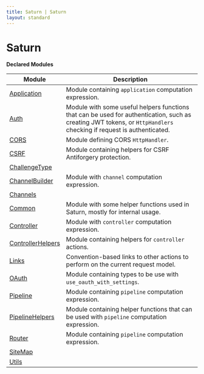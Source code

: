 ```yaml
---
title: Saturn | Saturn
layout: standard
---
```


# Saturn

**Declared Modules**

| Module                                               | Description                                                                                                                                                         |
|------------------------------------------------------|---------------------------------------------------------------------------------------------------------------------------------------------------------------------|
| [Application](./saturn-application.html)             | Module containing `application` computation expression.                                                                                                             |
| [Auth](./saturn-auth.html)                           | Module with some useful helpers functions that can be used for authentication, such as creating JWT tokens, or `HttpHandlers` checking if request is authenticated. |
| [CORS](./saturn-cors.html)                           | Module defining CORS `HttpHandler`.                                                                                                                                 |
| [CSRF](./saturn-csrf.html)                           | Module containing helpers for CSRF Antiforgery protection.                                                                                                          |
| [ChallengeType](./saturn-challengetype.html)         |                                                                                                                                                                     |
| [ChannelBuilder](./saturn-channelbuilder.html)       | Module with `channel` computation expression.                                                                                                                       |
| [Channels](./saturn-channels.html)                   |                                                                                                                                                                     |
| [Common](./saturn-common.html)                       | Module with some helper functions used in Saturn, mostly for internal usage.                                                                                        |
| [Controller](./saturn-controller.html)               | Module with `controller` computation expression.                                                                                                                    |
| [ControllerHelpers](./saturn-controllerhelpers.html) | Module containing helpers for `controller` actions.                                                                                                                 |
| [Links](./saturn-links.html)                         | Convention-based links to other actions to perform on the current request model.                                                                                    |
| [OAuth](./saturn-oauth.html)                         | Module containing types to be use with `use_oauth_with_settings`.                                                                                                   |
| [Pipeline](./saturn-pipeline.html)                   | Module containing `pipeline` computation expression.                                                                                                                |
| [PipelineHelpers](./saturn-pipelinehelpers.html)     | Module containing helper functions that can be used with `pipeline` computation expression.                                                                         |
| [Router](./saturn-router.html)                       | Module containing `pipeline` computation expression.                                                                                                                |
| [SiteMap](./saturn-sitemap.html)                     |                                                                                                                                                                     |
| [Utils](./saturn-utils.html)                         |                                                                                                                                                                     |
